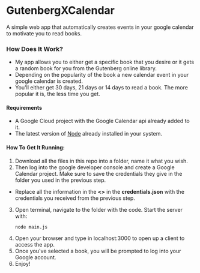 # GutenbergXCalendar
A simple web app that automatically creates events in your google calendar to motivate you to read books.

### How Does It Work?
- My app allows you to either get a specific book that you desire or it gets a random book for you from the Gutenberg online library. 
- Depending on the popularity of the book a new calendar event in your google calendar is created. 
- You'll either get 30 days, 21 days or 14 days to read a book. The more popular it is, the less time you get.  

#### Requirements
- A Google Cloud project with the Google Calendar api already added to it.
- The latest version of [Node](https://nodejs.dev/en/learn/how-to-install-nodejs/) already installed in your system.


#### How To Get It Running:
1. Download all the files in this repo into a folder, name it what you wish.
2. Then log into the google developer console and create a Google Calendar project. Make sure to save the credentials they give in the folder you used in the previous step.
- Replace all the information in the **<>** in the **credentials.json** with the credentials you received from the previous step. 
3. Open terminal, navigate to the folder with the code. Start the server with:
    ```
    node main.js
    ```
4. Open your browser and type in localhost:3000 to open up a client to access the app. 
5. Once you've selected a book, you will be prompted to log into your Google account. 
5. Enjoy!